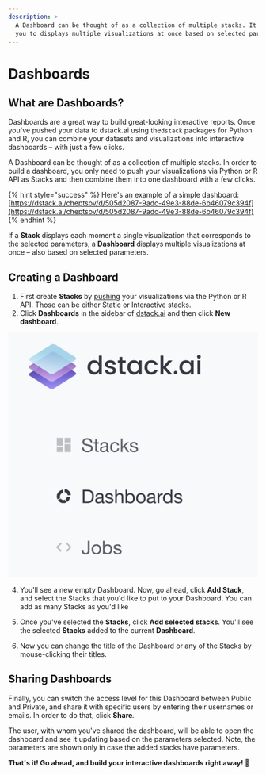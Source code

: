 ```yaml
---
description: >-
  A Dashboard can be thought of as a collection of multiple stacks. It allows
  you to displays multiple visualizations at once based on selected parameters.
---
```


# Dashboards

## What are Dashboards?

Dashboards are a great way to build great-looking interactive reports. Once you've pushed your data to dstack.ai using the`dstack` packages for Python and R, you can combine your datasets and visualizations into interactive dashboards – with just a few clicks. 

A Dashboard can be thought of as a collection of multiple stacks. In order to build a dashboard, you only need to push your visualizations via Python or R API as Stacks and then combine them into one dashboard with a few clicks.

{% hint style="success" %}
Here's an example of a simple dashboard: [https://dstack.ai/cheptsov/d/505d2087-9adc-49e3-88de-6b46079c394f](https://dstack.ai/cheptsov/d/505d2087-9adc-49e3-88de-6b46079c394f)
{% endhint %}

If a **Stack** displays each moment a single visualization that corresponds to the selected parameters, a **Dashboard** displays multiple visualizations at once – also based on selected parameters.

## Creating a Dashboard

1. First create **Stacks** by [pushing](pushing-visualizations.md) your visualizations via the Python or R API. Those can be either Static or Interactive stacks. 
2. Click **Dashboards** in the sidebar of [dstack.ai](https://dstack.ai) and then click **New dashboard**.

![](../.gitbook/assets/untitled-2.png)

4. You'll see a new empty Dashboard. Now, go ahead, click **Add Stack**, and select the Stacks that you'd like to put to your Dashboard. You can add as many Stacks as you'd like

5. Once you've selected the **Stacks**, click **Add selected stacks**. You'll see the selected **Stacks** added to the current **Dashboard**.

6. Now you can change the title of the Dashboard or any of the Stacks by mouse-clicking their titles.

## Sharing Dashboards

Finally, you can switch the access level for this Dashboard between Public and Private, and share it with specific users by entering their usernames or emails. In order to do that, click **Share**_._

The user, with whom you've shared the dashboard, will be able to open the dashboard and see it updating based on the parameters selected. Note, the parameters are shown only in case the added stacks have parameters.

**That's it! Go ahead, and build your interactive dashboards right away! 🚀**

